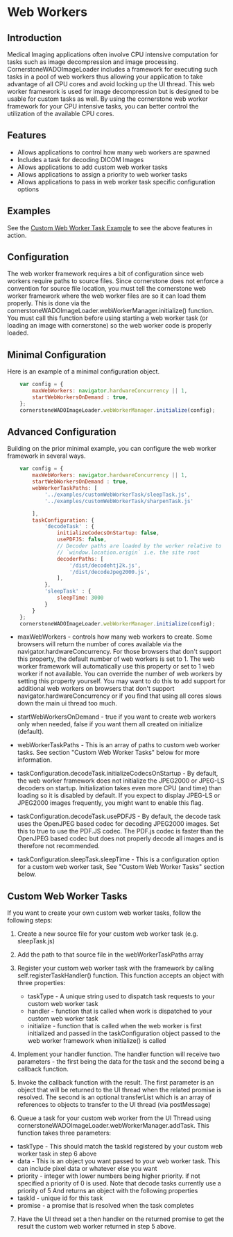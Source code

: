 Web Workers
===========

Introduction
------------

Medical Imaging applications often involve CPU intensive computation for tasks such as image decompression
and image processing.  CornerstoneWADOImageLoader includes a framework for executing such tasks in a pool of
web workers thus allowing your application to take advantage of all CPU cores and avoid locking up the UI thread.
This web worker framework is used for image decompression but is designed to be usable for custom tasks as well.
By using the cornerstone web worker framework for your CPU intensive tasks, you can better control
the utilization of the available CPU cores.

Features
--------
* Allows applications to control how many web workers are spawned
* Includes a task for decoding DICOM Images
* Allows applications to add custom web worker tasks
* Allows applications to assign a priority to web worker tasks
* Allows applications to pass in web worker task specific configuration options

Examples
--------
See the [Custom Web Worker Task Example](../examples/customWebWorkerTask/index.html) to see the above
features in action.

Configuration
-------------

The web worker framework requires a bit of configuration since web workers require paths to source files.
Since cornerstone does not enforce a convention for source file location, you must tell the cornerstone
web worker framework where the web worker files are so it can load them properly.  This is done via the
cornerstoneWADOImageLoader.webWorkerManager.initialize() function.  You must call this function before
using starting a web worker task (or loading an image with cornerstone) so the web worker
code is properly loaded.

Minimal Configuration
---------------------

Here is an example of a minimal configuration object.

``` javascript
    var config = {
        maxWebWorkers: navigator.hardwareConcurrency || 1,
        startWebWorkersOnDemand : true,
    };
    cornerstoneWADOImageLoader.webWorkerManager.initialize(config);
```

Advanced Configuration
----------------------

Building on the prior minimal example, you can configure the web worker framework in several ways.

``` javascript
    var config = {
        maxWebWorkers: navigator.hardwareConcurrency || 1,
        startWebWorkersOnDemand : true,
        webWorkerTaskPaths: [
            '../examples/customWebWorkerTask/sleepTask.js',
            '../examples/customWebWorkerTask/sharpenTask.js'

        ],
        taskConfiguration: {
            'decodeTask' : {
                initializeCodecsOnStartup: false,
                usePDFJS: false,
                // Decoder paths are loaded by the worker relative to
                // `window.location.origin` i.e. the site root
                decoderPaths: [
                    '/dist/decodehtj2k.js',
                    '/dist/decodeJpeg2000.js',
                ],
            },
            'sleepTask' : {
                sleepTime: 3000
            }
        }
    };
    cornerstoneWADOImageLoader.webWorkerManager.initialize(config);

```

* maxWebWorkers - controls how many web workers to create.  Some browsers will return the number of cores
available via the navigator.hardwareConcurrency.  For those browsers that don't support this property,
the default number of web workers is set to 1.  The web worker framework will automatically use this property
or set to 1 web worker if not available.  You can override the number of web workers by setting this property
yourself.  You may want to do this to add support for additional web workers on browsers that don't support
navigator.hardwareConcurrency or if you find that using all cores slows down the main ui thread too much.

* startWebWorkersOnDemand - true if you want to create web workers only when needed, false if you want them all
created on initialize (default).

* webWorkerTaskPaths - This is an array of paths to custom web worker tasks.  See section "Custom Web Worker Tasks"
below for more information.

* taskConfiguration.decodeTask.initializeCodecsOnStartup - By default, the web worker framework does not initialize
the JPEG2000 or JPEG-LS decoders on startup.  Initialization takes even more CPU (and time) than loading so it is
disabled by default.  If you expect to display JPEG-LS or JPEG2000 images frequently, you might want to enable
this flag.

* taskConfiguration.decodeTask.usePDFJS - By default, the decode task uses the OpenJPEG based codec for
  decoding JPEG2000 images.  Set this to true to use the PDF.JS codec.  The PDF.js codec is faster than the
  OpenJPEG based codec but does not properly decode all images and is therefore not recommended.

* taskConfiguration.sleepTask.sleepTime - This is a configuration option for a custom web worker task,
See "Custom Web Worker Tasks" section below.

Custom Web Worker Tasks
-----------------------

If you want to create your own custom web worker tasks, follow the following steps:

1) Create a new source file for your custom web worker task (e.g. sleepTask.js)

2) Add the path to that source file in the webWorkerTaskPaths array

3) Register your custom web worker task with the framework by calling
   self.registerTaskHandler() function.  This function accepts an object with
   three properties:
   * taskType - A unique string used to dispatch task requests to your custom web worker task
   * handler - function that is called when work is dispatched to your custom web worker task
   * initialize - function that is called when the web worker is first initialized and passed in the taskConfiguration
      object passed to the web worker framework when initialize() is called

4) Implement your handler function.  The handler function will receive two parameters - the first being the data
   for the task and the second being a callback function.

5) Invoke the callback function with the result.  The first parameter is an object that will be returned to the
   UI thread when the related promise is resolved.  The second is an optional transferList which is an array of
   references to objects to transfer to the UI thread (via postMessage)

6) Queue a task for your custom web worker from the UI Thread using cornerstoneWADOImageLoader.webWorkerManager.addTask.
  This function takes three parameters:
  * taskType - This should match the taskId registered by your custom web worker task in step 6 above
  * data - This is an object you want passed to your web worker task.  This can include pixel data or
           whatever else you want
  * priority - integer with lower numbers being higher priority.  if not specified a priority of 0 is used.
           Note that decode tasks currently use a priority of 5
  And returns an object with the following properties
  * taskId - unique id for this task
  * promise - a promise that is resolved when the task completes
7) Have the UI thread set a then handler on the returned promise to get the result the custom web worker returned
   in step 5 above.

